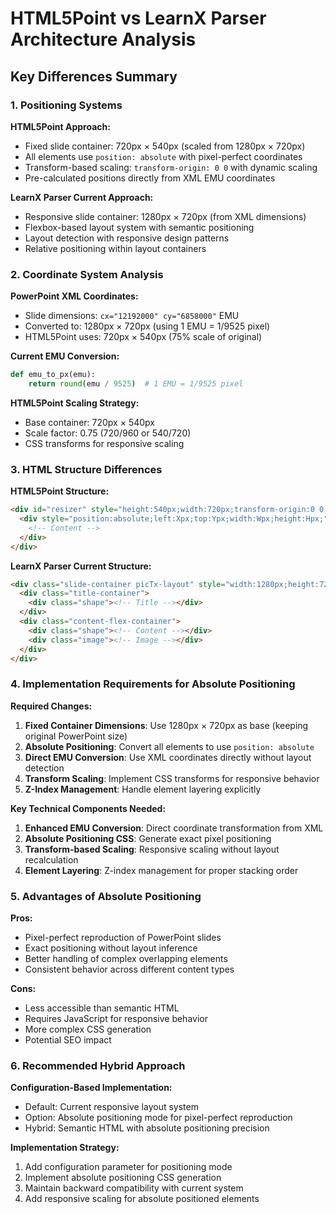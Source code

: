 # HTML5Point vs LearnX Parser Architecture Analysis

## Key Differences Summary

### 1. Positioning Systems

**HTML5Point Approach:**
- Fixed slide container: 720px × 540px (scaled from 1280px × 720px)
- All elements use `position: absolute` with pixel-perfect coordinates
- Transform-based scaling: `transform-origin: 0 0` with dynamic scaling
- Pre-calculated positions directly from XML EMU coordinates

**LearnX Parser Current Approach:**
- Responsive slide container: 1280px × 720px (from XML dimensions)
- Flexbox-based layout system with semantic positioning
- Layout detection with responsive design patterns
- Relative positioning within layout containers

### 2. Coordinate System Analysis

**PowerPoint XML Coordinates:**
- Slide dimensions: `cx="12192000" cy="6858000"` EMU
- Converted to: 1280px × 720px (using 1 EMU = 1/9525 pixel)
- HTML5Point uses: 720px × 540px (75% scale of original)

**Current EMU Conversion:**
```python
def emu_to_px(emu):
    return round(emu / 9525)  # 1 EMU = 1/9525 pixel
```

**HTML5Point Scaling Strategy:**
- Base container: 720px × 540px
- Scale factor: 0.75 (720/960 or 540/720)
- CSS transforms for responsive scaling

### 3. HTML Structure Differences

**HTML5Point Structure:**
```html
<div id="resizer" style="height:540px;width:720px;transform-origin:0 0;">
  <div style="position:absolute;left:Xpx;top:Ypx;width:Wpx;height:Hpx;">
    <!-- Content -->
  </div>
</div>
```

**LearnX Parser Current Structure:**
```html
<div class="slide-container picTx-layout" style="width:1280px;height:720px;">
  <div class="title-container">
    <div class="shape"><!-- Title --></div>
  </div>
  <div class="content-flex-container">
    <div class="shape"><!-- Content --></div>
    <div class="image"><!-- Image --></div>
  </div>
</div>
```

### 4. Implementation Requirements for Absolute Positioning

**Required Changes:**
1. **Fixed Container Dimensions**: Use 1280px × 720px as base (keeping original PowerPoint size)
2. **Absolute Positioning**: Convert all elements to use `position: absolute`
3. **Direct EMU Conversion**: Use XML coordinates directly without layout detection
4. **Transform Scaling**: Implement CSS transforms for responsive behavior
5. **Z-Index Management**: Handle element layering explicitly

**Key Technical Components Needed:**
1. **Enhanced EMU Conversion**: Direct coordinate transformation from XML
2. **Absolute Positioning CSS**: Generate exact pixel positioning
3. **Transform-based Scaling**: Responsive scaling without layout recalculation
4. **Element Layering**: Z-index management for proper stacking order

### 5. Advantages of Absolute Positioning

**Pros:**
- Pixel-perfect reproduction of PowerPoint slides
- Exact positioning without layout inference
- Better handling of complex overlapping elements
- Consistent behavior across different content types

**Cons:**
- Less accessible than semantic HTML
- Requires JavaScript for responsive behavior
- More complex CSS generation
- Potential SEO impact

### 6. Recommended Hybrid Approach

**Configuration-Based Implementation:**
- Default: Current responsive layout system
- Option: Absolute positioning mode for pixel-perfect reproduction
- Hybrid: Semantic HTML with absolute positioning precision

**Implementation Strategy:**
1. Add configuration parameter for positioning mode
2. Implement absolute positioning CSS generation
3. Maintain backward compatibility with current system
4. Add responsive scaling for absolute positioned elements